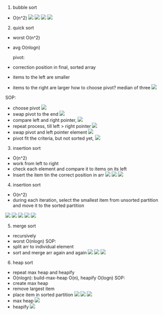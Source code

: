 1. bubble sort

- O(n^2)
  ![](https://i.imgur.com/bOxQM74.png)
  ![](https://i.imgur.com/SpXWj9L.png)
  ![](https://i.imgur.com/Uqxoka2.png)
  ![](https://i.imgur.com/4lQ1CSp.png)

2. quick sort

- worst O(n^2)
- avg O(nlogn)

  pivot:

- correction position in final, sorted array
- items to the left are smaller
- items to the right are larger
  how to choose pivot?
  median of three
  ![](https://i.imgur.com/lvFa4Uj.png)

SOP:

- choose pivot
  ![](https://i.imgur.com/btqdWv7.png)
- swap pivot to the end
  ![](https://i.imgur.com/Ea2H4t1.png)
- compare left and right pointer,
  ![](https://i.imgur.com/RWqsi2B.png)
- repeat process, till left > right pointer
  ![](https://i.imgur.com/nJErhOR.png)
- swap pivot and left pointer element
  ![](https://i.imgur.com/EZ53e9y.png)
- pivot fit the criteria, but not sorted yet,
  ![](https://i.imgur.com/59KsmUX.png)

3. insertion sort

- O(n^2)
- work from left to right
- check each element and compare it to items on its left
- Insert the item tin the correct position in arr
  ![](https://i.imgur.com/ybvccgX.png)
  ![](https://i.imgur.com/iHujpvf.png)
  ![](https://i.imgur.com/J07p7WO.png)

4. insertion sort

- O(n^2)
- during each iteration, select the smallest item from unsorted partition and move it to the sorted partition

![](https://i.imgur.com/7bQ9mXK.png)
![](https://i.imgur.com/ArsU4m4.png)
![](https://i.imgur.com/USUYL5O.png)
![](https://i.imgur.com/gxTtOIi.png)
![](https://i.imgur.com/hILym1J.png)

5. merge sort

- recursively
- worst O(nlogn)
  SOP:
- split arr to individual element
- sort and merge arr again and again
  ![](https://i.imgur.com/7POORca.png)
  ![](https://i.imgur.com/yxZtfHu.png)
  ![](https://i.imgur.com/ecqKNfa.png)

6. heap sort

- repeat max heap and heapify
- O(nlogn): build-max-heap O(n), heapify O(logn)
  SOP:
- create max heap
- remove largest item
- place item in sorted partition
  ![](https://i.imgur.com/9tDPnVn.png)
  ![](https://i.imgur.com/IryQzSS.png)
  ![](https://i.imgur.com/XgtyQP6.png)
- max heap
  ![](https://i.imgur.com/NXlKquh.png)
- heapify
  ![](https://i.imgur.com/rvJkXeQ.png)
